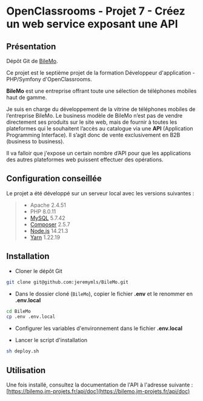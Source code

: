 # OpenClassrooms - Projet 7 - Créez un web service exposant une API

## Présentation

Dépôt Git de [BileMo](https://bilemo.jm-projets.fr/).

Ce projet est le septième projet de la formation Développeur d'application - PHP/Symfony d'OpenClassrooms.

**BileMo** est une entreprise offrant toute une sélection de téléphones mobiles haut de gamme.

Je suis en charge du développement de la vitrine de téléphones mobiles de l’entreprise BileMo.
Le business modèle de BileMo n’est pas de vendre directement ses produits sur le site web, mais de fournir à toutes les plateformes qui le souhaitent l’accès au catalogue via une **API** (Application Programming Interface).
Il s’agit donc de vente exclusivement en B2B (business to business).

Il va falloir que j'expose un certain nombre d’API pour que les applications des autres plateformes web puissent effectuer des opérations.

## Configuration conseillée

Le projet a été développé sur un serveur local avec les versions suivantes :

> - Apache 2.4.51
> - PHP 8.0.11
> - [MySQL](https://www.mysql.com/fr/) 5.7.42
> - [Composer](https://getcomposer.org/) 2.5.7
> - [Node.js](https://nodejs.org/en/) 14.21.3
> - [Yarn](https://yarnpkg.com/) 1.22.19

## Installation

- Cloner le dépôt Git

```bash
git clone git@github.com:jeremymls/BileMo.git
```

- Dans le dossier cloné (`BileMo`), copier le fichier **.env** et le renommer en **.env.local**

```bash
cd BileMo
cp .env .env.local
```

- Configurer les variables d'environnement dans le fichier **.env.local**

- Lancer le script d'installation

```bash
sh deploy.sh
```

## Utilisation

Une fois installé, consultez la documentation de l'API à l'adresse suivante :
[https://bilemo.jm-projets.fr/api/doc](https://bilemo.jm-projets.fr/api/doc)
